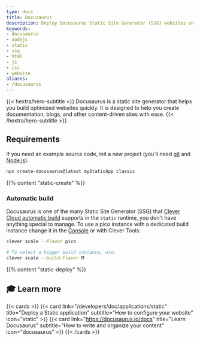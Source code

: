 ```yaml
---
type: docs
title: Docusaurus
description: Deploy Docusaurus Static Site Generator (SSG) websites on Clever Cloud with step-by-step tutorial and configuration guide
keywords:
- docusaurus
- nodejs
- static
- ssg
- html
- js
- css
- website
aliases:
- /docusaurus
---
```


{{< hextra/hero-subtitle >}}
  Docusaurus is a static site generator that helps you build optimized websites quickly. It is designed to help you create documentation, blogs, and other content-driven sites with ease.
{{< /hextra/hero-subtitle >}}

## Requirements

If you need an example source code, init a new project (you'll need [git](https://git-scm.com/book/en/v2/Getting-Started-Installing-Git) and [Node.js](https://nodejs.org/en/learn/getting-started/how-to-install-nodejs)):

```bash
npx create-docusaurus@latest myStaticApp classic
```

{{% content "static-create" %}}

### Automatic build

Docusaurus is one of the many Static Site Generator (SSG) that [Clever Cloud automatic build](/developers/doc/applications/static/#static-site-generators-ssg-auto-build) supports in the `static` runtime, you don't have anything special to manage. To use a pico instance with a dedicated build instance change it in the [Console](https://console.clever-cloud.com) or with Clever Tools:

```bash
clever scale --flavor pico

# To select a bigger build instance, use:
clever scale --build-flavor M
```

{{% content "static-deploy" %}}

## 🎓 Learn more

{{< cards >}}
  {{< card link="/developers/doc/applications/static" title="Deploy a Static application" subtitle="How to configure your website" icon="static" >}}
  {{< card link="https://docusaurus.io/docs" title="Learn Docusaurus" subtitle="How to write and organize your content" icon="docusaurus" >}}
{{< /cards >}}
